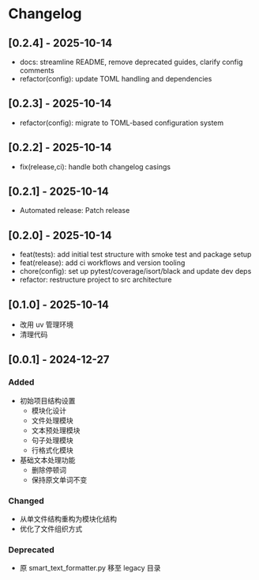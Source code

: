 # Changelog

## [0.2.4] - 2025-10-14

- docs: streamline README, remove deprecated guides, clarify config comments
- refactor(config): update TOML handling and dependencies

## [0.2.3] - 2025-10-14

- refactor(config): migrate to TOML-based configuration system

## [0.2.2] - 2025-10-14

- fix(release,ci): handle both changelog casings

## [0.2.1] - 2025-10-14

- Automated release: Patch release

## [0.2.0] - 2025-10-14

- feat(tests): add initial test structure with smoke test and package setup
- feat(release): add ci workflows and version tooling
- chore(config): set up pytest/coverage/isort/black and update dev deps
- refactor: restructure project to src architecture

## [0.1.0] - 2025-10-14

- 改用 uv 管理环境
- 清理代码

## [0.0.1] - 2024-12-27

### Added
- 初始项目结构设置
  - 模块化设计
  - 文件处理模块
  - 文本预处理模块
  - 句子处理模块
  - 行格式化模块
- 基础文本处理功能
  - 删除停顿词
  - 保持原文单词不变

### Changed
- 从单文件结构重构为模块化结构
- 优化了文件组织方式

### Deprecated
- 原 smart_text_formatter.py 移至 legacy 目录 